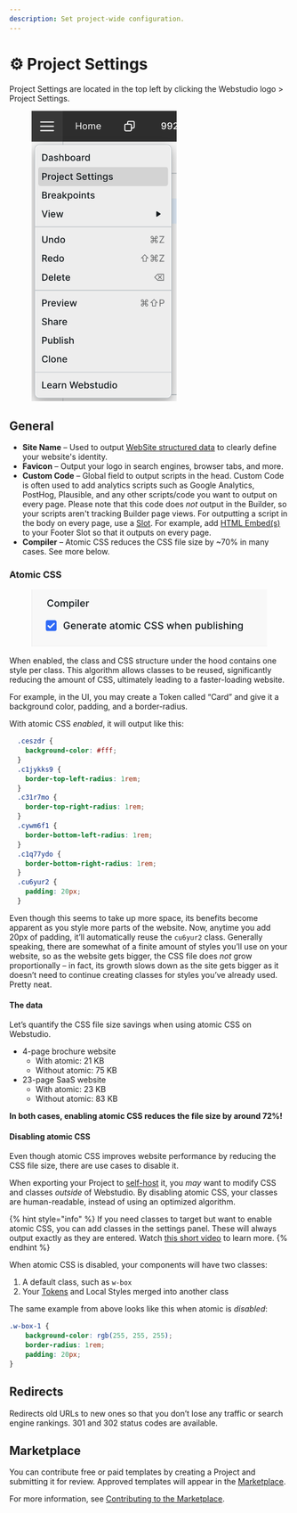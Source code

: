 ```yaml
---
description: Set project-wide configuration.
---
```


# ⚙️ Project Settings

Project Settings are located in the top left by clicking the Webstudio logo > Project Settings.

<figure><img src="../../.gitbook/assets/project-settings.png" alt="Project Settings located in top left" width="261"><figcaption></figcaption></figure>

## General

* **Site Name** – Used to output [WebSite structured data](https://schema.org/WebSite) to clearly define your website's identity.
* **Favicon** – Output your logo in search engines, browser tabs, and more.
* **Custom Code** – Global field to output scripts in the head. Custom Code is often used to add analytics scripts such as Google Analytics, PostHog, Plausible, and any other scripts/code you want to output on every page. Please note that this code does _not_ output in the Builder, so your scripts aren't tracking Builder page views. For outputting a script in the body on every page, use a [Slot](../core-components/slot.md). For example, add [HTML Embed(s)](../core-components/html-embed.md) to your Footer Slot so that it outputs on every page.
* **Compiler** – Atomic CSS reduces the CSS file size by \~70% in many cases. See more below.

### Atomic CSS

<figure><img src="../../.gitbook/assets/atomic-css-setting.png" alt="Atomic css setting"><figcaption></figcaption></figure>

When enabled, the class and CSS structure under the hood contains one style per class. This algorithm allows classes to be reused, significantly reducing the amount of CSS, ultimately leading to a faster-loading website.

For example, in the UI, you may create a Token called “Card” and give it a background color, padding, and a border-radius.

With atomic CSS _enabled_, it will output like this:

```css
  .ceszdr {
    background-color: #fff;
  }
  .c1jykks9 {
    border-top-left-radius: 1rem;
  }
  .c31r7mo {
    border-top-right-radius: 1rem;
  }
  .cywm6f1 {
    border-bottom-left-radius: 1rem;
  }
  .c1q77ydo {
    border-bottom-right-radius: 1rem;
  }
  .cu6yur2 {
    padding: 20px;
  }
```

Even though this seems to take up more space, its benefits become apparent as you style more parts of the website. Now, anytime you add 20px of padding, it’ll automatically reuse the `cu6yur2` class. Generally speaking, there are somewhat of a finite amount of styles you’ll use on your website, so as the website gets bigger, the CSS file does _not_ grow proportionally – in fact, its growth slows down as the site gets bigger as it doesn’t need to continue creating classes for styles you’ve already used. Pretty neat.

#### The data

Let’s quantify the CSS file size savings when using atomic CSS on Webstudio.

* 4-page brochure website
  * With atomic: 21 KB
  * Without atomic: 75 KB
* 23-page SaaS website
  * With atomic: 23 KB
  * Without atomic: 83 KB

**In both cases, enabling atomic CSS reduces the file size by around 72%!**

#### Disabling atomic CSS

Even though atomic CSS improves website performance by reducing the CSS file size, there are use cases to disable it.

When exporting your Project to [self-host](../self-hosting/) it, you _may_ want to modify CSS and classes _outside_ of Webstudio. By disabling atomic CSS, your classes are human-readable, instead of using an optimized algorithm.

{% hint style="info" %}
If you need classes to target but want to enable atomic CSS, you can add classes in the settings panel. These will always output exactly as they are entered. Watch [this short video](https://www.youtube.com/watch?v=\_1QSWHOtk08) to learn more.
{% endhint %}

When atomic CSS is disabled, your components will have two classes:

1. A default class, such as `w-box`
2. Your [Tokens](design-tokens.md) and Local Styles merged into another class

The same example from above looks like this when atomic is _disabled_:

```css
.w-box-1 {
    background-color: rgb(255, 255, 255);
    border-radius: 1rem;
    padding: 20px;
}
```

## Redirects

Redirects old URLs to new ones so that you don’t lose any traffic or search engine rankings. 301 and 302 status codes are available.

## Marketplace

You can contribute free or paid templates by creating a Project and submitting it for review. Approved templates will appear in the [Marketplace](../marketplace.md).

For more information, see [Contributing to the Marketplace](../../contributing/marketplace.md).
